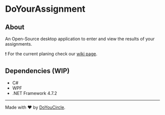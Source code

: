# DoYourAssignment

## About

An Open-Source desktop application to enter and view the results of your assignments.

:exclamation: For the current planing check our [wiki page](https://github.com/DoYouCircle/DoYouAssignment/wiki/Plans).

## Dependencies (WIP)

* C#
* WPF
* .NET Framework 4.7.2

---

Made with :heart: by [DoYouCircle](https://github.com/DoYouCircle).
